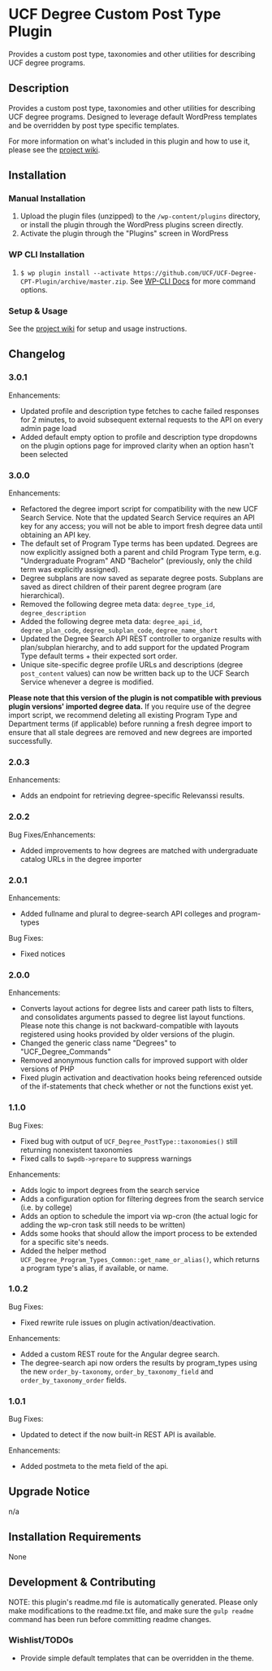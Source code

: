 # UCF Degree Custom Post Type Plugin #

Provides a custom post type, taxonomies and other utilities for describing UCF degree programs.


## Description ##

Provides a custom post type, taxonomies and other utilities for describing UCF degree programs. Designed to leverage default WordPress templates and be overridden by post type specific templates.

For more information on what's included in this plugin and how to use it, please see the [project wiki](https://github.com/UCF/UCF-Degree-CPT-Plugin/wiki).


## Installation ##

### Manual Installation ###
1. Upload the plugin files (unzipped) to the `/wp-content/plugins` directory, or install the plugin through the WordPress plugins screen directly.
2. Activate the plugin through the "Plugins" screen in WordPress

### WP CLI Installation ###
1. `$ wp plugin install --activate https://github.com/UCF/UCF-Degree-CPT-Plugin/archive/master.zip`.  See [WP-CLI Docs](http://wp-cli.org/commands/plugin/install/) for more command options.

### Setup & Usage ###
See the [project wiki](https://github.com/UCF/UCF-Degree-CPT-Plugin/wiki) for setup and usage instructions.


## Changelog ##

### 3.0.1 ###
Enhancements:
- Updated profile and description type fetches to cache failed responses for 2 minutes, to avoid subsequent external requests to the API on every admin page load
- Added default empty option to profile and description type dropdowns on the plugin options page for improved clarity when an option hasn't been selected

### 3.0.0 ###
Enhancements:
* Refactored the degree import script for compatibility with the new UCF Search Service.  Note that the updated Search Service requires an API key for any access; you will not be able to import fresh degree data until obtaining an API key.
* The default set of Program Type terms has been updated.  Degrees are now explicitly assigned both a parent and child Program Type term, e.g. "Undergraduate Program" AND "Bachelor" (previously, only the child term was explicitly assigned).
* Degree subplans are now saved as separate degree posts.  Subplans are saved as direct children of their parent degree program (are hierarchical).
* Removed the following degree meta data: `degree_type_id`, `degree_description`
* Added the following degree meta data: `degree_api_id`, `degree_plan_code`, `degree_subplan_code`, `degree_name_short`
* Updated the Degree Search API REST controller to organize results with plan/subplan hierarchy, and to add support for the updated Program Type default terms + their expected sort order.
* Unique site-specific degree profile URLs and descriptions (degree `post_content` values) can now be written back up to the UCF Search Service whenever a degree is modified.

**Please note that this version of the plugin is not compatible with previous plugin versions' imported degree data.**  If you require use of the degree import script, we recommend deleting all existing Program Type and Department terms (if applicable) before running a fresh degree import to ensure that all stale degrees are removed and new degrees are imported successfully.

### 2.0.3 ###
Enhancements:
* Adds an endpoint for retrieving degree-specific Relevanssi results.

### 2.0.2 ###
Bug Fixes/Enhancements:
* Added improvements to how degrees are matched with undergraduate catalog URLs in the degree importer

### 2.0.1 ###
Enhancements:
* Added fullname and plural to degree-search API colleges and program-types

Bug Fixes:
* Fixed notices

### 2.0.0 ###
Enhancements:
* Converts layout actions for degree lists and career path lists to filters, and consolidates arguments passed to degree list layout functions.  Please note this change is not backward-compatible with layouts registered using hooks provided by older versions of the plugin.
* Changed the generic class name "Degrees" to "UCF_Degree_Commands"
* Removed anonymous function calls for improved support with older versions of PHP
* Fixed plugin activation and deactivation hooks being referenced outside of the if-statements that check whether or not the functions exist yet.

### 1.1.0 ###
Bug Fixes:
* Fixed bug with output of `UCF_Degree_PostType::taxonomies()` still returning nonexistent taxonomies
* Fixed calls to `$wpdb->prepare` to suppress warnings

Enhancements:
* Adds logic to import degrees from the search service
* Adds a configuration option for filtering degrees from the search service (i.e. by college)
* Adds an option to schedule the import via wp-cron (the actual logic for adding the wp-cron task still needs to be written)
* Adds some hooks that should allow the import process to be extended for a specific site's needs.
* Added the helper method `UCF_Degree_Program_Types_Common::get_name_or_alias()`, which returns a program type's alias, if available, or name.

### 1.0.2 ###
Bug Fixes:
* Fixed rewrite rule issues on plugin activation/deactivation.

Enhancements:
* Added a custom REST route for the Angular degree search.
* The degree-search api now orders the results by program_types using the new `order_by-taxonomy`, `order_by_taxonomy_field` and `order_by_taxonomy_order` fields.

### 1.0.1 ###
Bug Fixes:
* Updated to detect if the now built-in REST API is available.

Enhancements:
* Added postmeta to the meta field of the api.


## Upgrade Notice ##

n/a


## Installation Requirements ##

None


## Development & Contributing ##

NOTE: this plugin's readme.md file is automatically generated.  Please only make modifications to the readme.txt file, and make sure the `gulp readme` command has been run before committing readme changes.

### Wishlist/TODOs ###
* Provide simple default templates that can be overridden in the theme.
